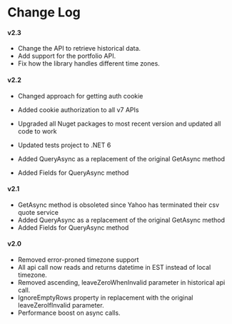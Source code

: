 Change Log
===========

#### v2.3
* Change the API to retrieve historical data.
* Add support for the portfolio API.
* Fix how the library handles different time zones.

#### v2.2
* Changed approach for getting auth cookie
* Added cookie authorization to all v7 APIs
* Upgraded all Nuget packages to most recent version and updated all code to work
* Updated tests project to .NET 6

* Added QueryAsync as a replacement of the original GetAsync method
* Added Fields for QueryAsync method

#### v2.1
* GetAsync method is obsoleted since Yahoo has terminated their csv quote service
* Added QueryAsync as a replacement of the original GetAsync method
* Added Fields for QueryAsync method

#### v2.0
* Removed error-proned timezone support
* All api call now reads and returns datetime in EST instead of local timezone.
* Removed ascending, leaveZeroWhenInvalid parameter in historical api call.
* IgnoreEmptyRows property in replacement with the original leaveZeroIfInvalid parameter.
* Performance boost on async calls.